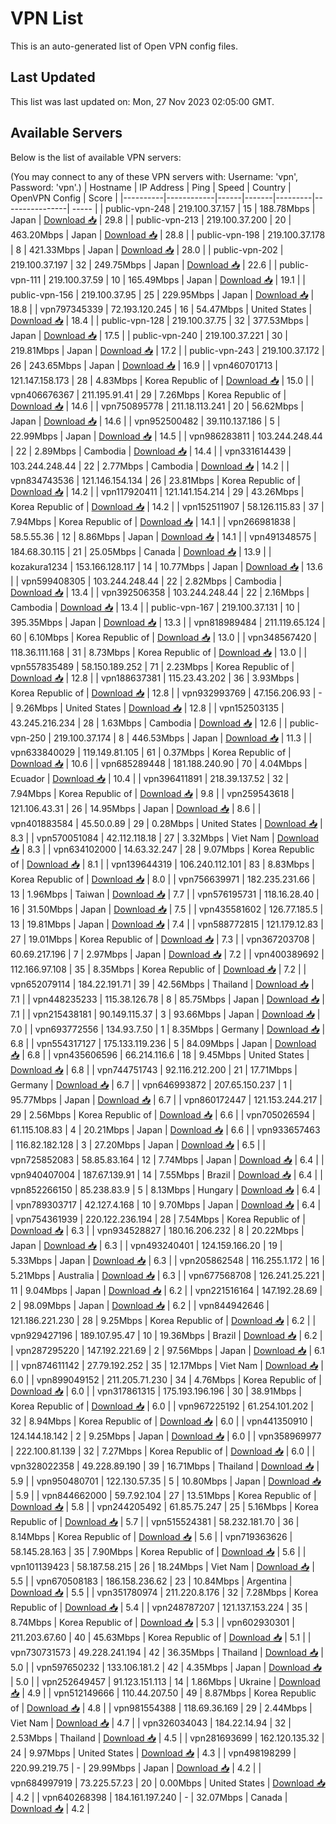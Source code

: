 # VPN List

This is an auto-generated list of Open VPN config files.

## Last Updated

This list was last updated on: Mon, 27 Nov 2023 02:05:00 GMT.

## Available Servers

Below is the list of available VPN servers:

(You may connect to any of these VPN servers with: Username: 'vpn', Password: 'vpn'.)
| Hostname | IP Address | Ping | Speed | Country | OpenVPN Config | Score |
|----------|------------|------|-------|---------|----------------| ----- |
| public-vpn-248 | 219.100.37.157 | 15 | 188.78Mbps | Japan | [Download 📥](./configs/server_0_JP.ovpn) | 29.8 |
| public-vpn-213 | 219.100.37.200 | 20 | 463.20Mbps | Japan | [Download 📥](./configs/server_1_JP.ovpn) | 28.8 |
| public-vpn-198 | 219.100.37.178 | 8 | 421.33Mbps | Japan | [Download 📥](./configs/server_2_JP.ovpn) | 28.0 |
| public-vpn-202 | 219.100.37.197 | 32 | 249.75Mbps | Japan | [Download 📥](./configs/server_3_JP.ovpn) | 22.6 |
| public-vpn-111 | 219.100.37.59 | 10 | 165.49Mbps | Japan | [Download 📥](./configs/server_4_JP.ovpn) | 19.1 |
| public-vpn-156 | 219.100.37.95 | 25 | 229.95Mbps | Japan | [Download 📥](./configs/server_5_JP.ovpn) | 18.8 |
| vpn797345339 | 72.193.120.245 | 16 | 54.47Mbps | United States | [Download 📥](./configs/server_6_US.ovpn) | 18.4 |
| public-vpn-128 | 219.100.37.75 | 32 | 377.53Mbps | Japan | [Download 📥](./configs/server_7_JP.ovpn) | 17.5 |
| public-vpn-240 | 219.100.37.221 | 30 | 219.81Mbps | Japan | [Download 📥](./configs/server_8_JP.ovpn) | 17.2 |
| public-vpn-243 | 219.100.37.172 | 26 | 243.65Mbps | Japan | [Download 📥](./configs/server_9_JP.ovpn) | 16.9 |
| vpn460701713 | 121.147.158.173 | 28 | 4.83Mbps | Korea Republic of | [Download 📥](./configs/server_10_KR.ovpn) | 15.0 |
| vpn406676367 | 211.195.91.41 | 29 | 7.26Mbps | Korea Republic of | [Download 📥](./configs/server_11_KR.ovpn) | 14.6 |
| vpn750895778 | 211.18.113.241 | 20 | 56.62Mbps | Japan | [Download 📥](./configs/server_12_JP.ovpn) | 14.6 |
| vpn952500482 | 39.110.137.186 | 5 | 22.99Mbps | Japan | [Download 📥](./configs/server_13_JP.ovpn) | 14.5 |
| vpn986283811 | 103.244.248.44 | 22 | 2.89Mbps | Cambodia | [Download 📥](./configs/server_14_KH.ovpn) | 14.4 |
| vpn331614439 | 103.244.248.44 | 22 | 2.77Mbps | Cambodia | [Download 📥](./configs/server_15_KH.ovpn) | 14.2 |
| vpn834743536 | 121.146.154.134 | 26 | 23.81Mbps | Korea Republic of | [Download 📥](./configs/server_16_KR.ovpn) | 14.2 |
| vpn117920411 | 121.141.154.214 | 29 | 43.26Mbps | Korea Republic of | [Download 📥](./configs/server_17_KR.ovpn) | 14.2 |
| vpn152511907 | 58.126.115.83 | 37 | 7.94Mbps | Korea Republic of | [Download 📥](./configs/server_18_KR.ovpn) | 14.1 |
| vpn266981838 | 58.5.55.36 | 12 | 8.86Mbps | Japan | [Download 📥](./configs/server_19_JP.ovpn) | 14.1 |
| vpn491348575 | 184.68.30.115 | 21 | 25.05Mbps | Canada | [Download 📥](./configs/server_20_CA.ovpn) | 13.9 |
| kozakura1234 | 153.166.128.117 | 14 | 10.77Mbps | Japan | [Download 📥](./configs/server_21_JP.ovpn) | 13.6 |
| vpn599408305 | 103.244.248.44 | 22 | 2.82Mbps | Cambodia | [Download 📥](./configs/server_22_KH.ovpn) | 13.4 |
| vpn392506358 | 103.244.248.44 | 22 | 2.16Mbps | Cambodia | [Download 📥](./configs/server_23_KH.ovpn) | 13.4 |
| public-vpn-167 | 219.100.37.131 | 10 | 395.35Mbps | Japan | [Download 📥](./configs/server_24_JP.ovpn) | 13.3 |
| vpn818989484 | 211.119.65.124 | 60 | 6.10Mbps | Korea Republic of | [Download 📥](./configs/server_25_KR.ovpn) | 13.0 |
| vpn348567420 | 118.36.111.168 | 31 | 8.73Mbps | Korea Republic of | [Download 📥](./configs/server_26_KR.ovpn) | 13.0 |
| vpn557835489 | 58.150.189.252 | 71 | 2.23Mbps | Korea Republic of | [Download 📥](./configs/server_27_KR.ovpn) | 12.8 |
| vpn188637381 | 115.23.43.202 | 36 | 3.93Mbps | Korea Republic of | [Download 📥](./configs/server_28_KR.ovpn) | 12.8 |
| vpn932993769 | 47.156.206.93 | - | 9.26Mbps | United States | [Download 📥](./configs/server_29_US.ovpn) | 12.8 |
| vpn152503135 | 43.245.216.234 | 28 | 1.63Mbps | Cambodia | [Download 📥](./configs/server_30_KH.ovpn) | 12.6 |
| public-vpn-250 | 219.100.37.174 | 8 | 446.53Mbps | Japan | [Download 📥](./configs/server_31_JP.ovpn) | 11.3 |
| vpn633840029 | 119.149.81.105 | 61 | 0.37Mbps | Korea Republic of | [Download 📥](./configs/server_32_KR.ovpn) | 10.6 |
| vpn685289448 | 181.188.240.90 | 70 | 4.04Mbps | Ecuador | [Download 📥](./configs/server_33_EC.ovpn) | 10.4 |
| vpn396411891 | 218.39.137.52 | 32 | 7.94Mbps | Korea Republic of | [Download 📥](./configs/server_34_KR.ovpn) | 9.8 |
| vpn259543618 | 121.106.43.31 | 26 | 14.95Mbps | Japan | [Download 📥](./configs/server_35_JP.ovpn) | 8.6 |
| vpn401883584 | 45.50.0.89 | 29 | 0.28Mbps | United States | [Download 📥](./configs/server_36_US.ovpn) | 8.3 |
| vpn570051084 | 42.112.118.18 | 27 | 3.32Mbps | Viet Nam | [Download 📥](./configs/server_37_VN.ovpn) | 8.3 |
| vpn634102000 | 14.63.32.247 | 28 | 9.07Mbps | Korea Republic of | [Download 📥](./configs/server_38_KR.ovpn) | 8.1 |
| vpn139644319 | 106.240.112.101 | 83 | 8.83Mbps | Korea Republic of | [Download 📥](./configs/server_39_KR.ovpn) | 8.0 |
| vpn756639971 | 182.235.231.66 | 13 | 1.96Mbps | Taiwan | [Download 📥](./configs/server_40_TW.ovpn) | 7.7 |
| vpn576195731 | 118.16.28.40 | 16 | 31.50Mbps | Japan | [Download 📥](./configs/server_41_JP.ovpn) | 7.5 |
| vpn435581602 | 126.77.185.5 | 13 | 19.81Mbps | Japan | [Download 📥](./configs/server_42_JP.ovpn) | 7.4 |
| vpn588772815 | 121.179.12.83 | 27 | 19.01Mbps | Korea Republic of | [Download 📥](./configs/server_43_KR.ovpn) | 7.3 |
| vpn367203708 | 60.69.217.196 | 7 | 2.97Mbps | Japan | [Download 📥](./configs/server_44_JP.ovpn) | 7.2 |
| vpn400389692 | 112.166.97.108 | 35 | 8.35Mbps | Korea Republic of | [Download 📥](./configs/server_45_KR.ovpn) | 7.2 |
| vpn652079114 | 184.22.191.71 | 39 | 42.56Mbps | Thailand | [Download 📥](./configs/server_46_TH.ovpn) | 7.1 |
| vpn448235233 | 115.38.126.78 | 8 | 85.75Mbps | Japan | [Download 📥](./configs/server_47_JP.ovpn) | 7.1 |
| vpn215438181 | 90.149.115.37 | 3 | 93.66Mbps | Japan | [Download 📥](./configs/server_48_JP.ovpn) | 7.0 |
| vpn693772556 | 134.93.7.50 | 1 | 8.35Mbps | Germany | [Download 📥](./configs/server_49_DE.ovpn) | 6.8 |
| vpn554317127 | 175.133.119.236 | 5 | 84.09Mbps | Japan | [Download 📥](./configs/server_50_JP.ovpn) | 6.8 |
| vpn435606596 | 66.214.116.6 | 18 | 9.45Mbps | United States | [Download 📥](./configs/server_51_US.ovpn) | 6.8 |
| vpn744751743 | 92.116.212.200 | 21 | 17.71Mbps | Germany | [Download 📥](./configs/server_52_DE.ovpn) | 6.7 |
| vpn646993872 | 207.65.150.237 | 1 | 95.77Mbps | Japan | [Download 📥](./configs/server_53_JP.ovpn) | 6.7 |
| vpn860172447 | 121.153.244.217 | 29 | 2.56Mbps | Korea Republic of | [Download 📥](./configs/server_54_KR.ovpn) | 6.6 |
| vpn705026594 | 61.115.108.83 | 4 | 20.21Mbps | Japan | [Download 📥](./configs/server_55_JP.ovpn) | 6.6 |
| vpn933657463 | 116.82.182.128 | 3 | 27.20Mbps | Japan | [Download 📥](./configs/server_56_JP.ovpn) | 6.5 |
| vpn725852083 | 58.85.83.164 | 12 | 7.74Mbps | Japan | [Download 📥](./configs/server_57_JP.ovpn) | 6.4 |
| vpn940407004 | 187.67.139.91 | 14 | 7.55Mbps | Brazil | [Download 📥](./configs/server_58_BR.ovpn) | 6.4 |
| vpn852266150 | 85.238.83.9 | 5 | 8.13Mbps | Hungary | [Download 📥](./configs/server_59_HU.ovpn) | 6.4 |
| vpn789303717 | 42.127.4.168 | 10 | 9.70Mbps | Japan | [Download 📥](./configs/server_60_JP.ovpn) | 6.4 |
| vpn754361939 | 220.122.236.194 | 28 | 7.54Mbps | Korea Republic of | [Download 📥](./configs/server_61_KR.ovpn) | 6.3 |
| vpn934528827 | 180.16.206.232 | 8 | 20.22Mbps | Japan | [Download 📥](./configs/server_62_JP.ovpn) | 6.3 |
| vpn493240401 | 124.159.166.20 | 19 | 5.33Mbps | Japan | [Download 📥](./configs/server_63_JP.ovpn) | 6.3 |
| vpn205862548 | 116.255.1.172 | 16 | 5.21Mbps | Australia | [Download 📥](./configs/server_64_AU.ovpn) | 6.3 |
| vpn677568708 | 126.241.25.221 | 11 | 9.04Mbps | Japan | [Download 📥](./configs/server_65_JP.ovpn) | 6.2 |
| vpn221516164 | 147.192.28.69 | 2 | 98.09Mbps | Japan | [Download 📥](./configs/server_66_JP.ovpn) | 6.2 |
| vpn844942646 | 121.186.221.230 | 28 | 9.25Mbps | Korea Republic of | [Download 📥](./configs/server_67_KR.ovpn) | 6.2 |
| vpn929427196 | 189.107.95.47 | 10 | 19.36Mbps | Brazil | [Download 📥](./configs/server_68_BR.ovpn) | 6.2 |
| vpn287295220 | 147.192.221.69 | 2 | 97.56Mbps | Japan | [Download 📥](./configs/server_69_JP.ovpn) | 6.1 |
| vpn874611142 | 27.79.192.252 | 35 | 12.17Mbps | Viet Nam | [Download 📥](./configs/server_70_VN.ovpn) | 6.0 |
| vpn899049152 | 211.205.71.230 | 34 | 4.76Mbps | Korea Republic of | [Download 📥](./configs/server_71_KR.ovpn) | 6.0 |
| vpn317861315 | 175.193.196.196 | 30 | 38.91Mbps | Korea Republic of | [Download 📥](./configs/server_72_KR.ovpn) | 6.0 |
| vpn967225192 | 61.254.101.202 | 32 | 8.94Mbps | Korea Republic of | [Download 📥](./configs/server_73_KR.ovpn) | 6.0 |
| vpn441350910 | 124.144.18.142 | 2 | 9.25Mbps | Japan | [Download 📥](./configs/server_74_JP.ovpn) | 6.0 |
| vpn358969977 | 222.100.81.139 | 32 | 7.27Mbps | Korea Republic of | [Download 📥](./configs/server_75_KR.ovpn) | 6.0 |
| vpn328022358 | 49.228.89.190 | 39 | 16.71Mbps | Thailand | [Download 📥](./configs/server_76_TH.ovpn) | 5.9 |
| vpn950480701 | 122.130.57.35 | 5 | 10.80Mbps | Japan | [Download 📥](./configs/server_77_JP.ovpn) | 5.9 |
| vpn844662000 | 59.7.92.104 | 27 | 13.51Mbps | Korea Republic of | [Download 📥](./configs/server_78_KR.ovpn) | 5.8 |
| vpn244205492 | 61.85.75.247 | 25 | 5.16Mbps | Korea Republic of | [Download 📥](./configs/server_79_KR.ovpn) | 5.7 |
| vpn515524381 | 58.232.181.70 | 36 | 8.14Mbps | Korea Republic of | [Download 📥](./configs/server_80_KR.ovpn) | 5.6 |
| vpn719363626 | 58.145.28.163 | 35 | 7.90Mbps | Korea Republic of | [Download 📥](./configs/server_81_KR.ovpn) | 5.6 |
| vpn101139423 | 58.187.58.215 | 26 | 18.24Mbps | Viet Nam | [Download 📥](./configs/server_82_VN.ovpn) | 5.5 |
| vpn670508183 | 186.158.236.62 | 23 | 10.84Mbps | Argentina | [Download 📥](./configs/server_83_AR.ovpn) | 5.5 |
| vpn351780974 | 211.220.8.176 | 32 | 7.28Mbps | Korea Republic of | [Download 📥](./configs/server_84_KR.ovpn) | 5.4 |
| vpn248787207 | 121.137.153.224 | 35 | 8.74Mbps | Korea Republic of | [Download 📥](./configs/server_85_KR.ovpn) | 5.3 |
| vpn602930301 | 211.203.67.60 | 40 | 45.63Mbps | Korea Republic of | [Download 📥](./configs/server_86_KR.ovpn) | 5.1 |
| vpn730731573 | 49.228.241.194 | 42 | 36.35Mbps | Thailand | [Download 📥](./configs/server_87_TH.ovpn) | 5.0 |
| vpn597650232 | 133.106.181.2 | 42 | 4.35Mbps | Japan | [Download 📥](./configs/server_88_JP.ovpn) | 5.0 |
| vpn252649457 | 91.123.151.113 | 14 | 1.86Mbps | Ukraine | [Download 📥](./configs/server_89_UA.ovpn) | 4.9 |
| vpn512149666 | 110.44.207.50 | 49 | 8.87Mbps | Korea Republic of | [Download 📥](./configs/server_90_KR.ovpn) | 4.8 |
| vpn981554388 | 118.69.36.169 | 29 | 2.44Mbps | Viet Nam | [Download 📥](./configs/server_91_VN.ovpn) | 4.7 |
| vpn326034043 | 184.22.14.94 | 32 | 2.53Mbps | Thailand | [Download 📥](./configs/server_92_TH.ovpn) | 4.5 |
| vpn281693699 | 162.120.135.32 | 24 | 9.97Mbps | United States | [Download 📥](./configs/server_93_US.ovpn) | 4.3 |
| vpn498198299 | 220.99.219.75 | - | 29.99Mbps | Japan | [Download 📥](./configs/server_94_JP.ovpn) | 4.2 |
| vpn684997919 | 73.225.57.23 | 20 | 0.00Mbps | United States | [Download 📥](./configs/server_95_US.ovpn) | 4.2 |
| vpn640268398 | 184.161.197.240 | - | 32.07Mbps | Canada | [Download 📥](./configs/server_96_CA.ovpn) | 4.2 |
